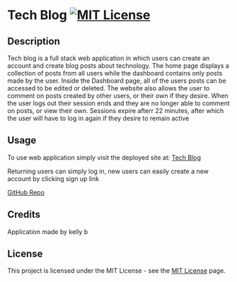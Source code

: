 # Tech Blog  [![MIT License](https://img.shields.io/static/v1?label=license&message=MIT&color=red)](https://choosealicense.com/licenses/mit/)

## Description

Tech blog is a full stack web application in which users can create an account and create blog posts about technology. The home page displays a collection of posts from all users while the dashboard contains only posts made by the user. Inside the Dashboard page, all of the users posts can be accessed to be edited or deleted. The website also allows the user to comment on posts created by other users, or their own if they desire. When the user logs out their session ends and they are no longer able to comment on posts, or view their own. Sessions expire afterr 22 minutes, after which the user will have to log in again if they desire to remain active

## Usage 

To use web application simply visit the deployed site at: [Tech Blog](https://theoverhypetechblog.herokuapp.com/)

Returning users can simply log in, new users can easily create a new account by clicking sign up link

[GitHub Repo](https://github.com/zellyb/tech-blog)

## Credits

Application made by kelly b

## License


This project is licensed under the MIT License - see the [MIT License](https://choosealicense.com/licenses/mit/) page.

